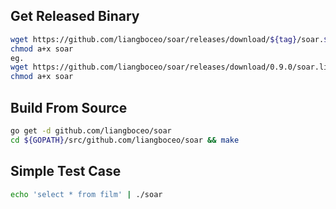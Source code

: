 ## Get Released Binary

```bash
wget https://github.com/liangboceo/soar/releases/download/${tag}/soar.${OS}-amd64 -O soar
chmod a+x soar
eg.
wget https://github.com/liangboceo/soar/releases/download/0.9.0/soar.linux-amd64 -O soar
chmod a+x soar
```

## Build From Source

```bash
go get -d github.com/liangboceo/soar
cd ${GOPATH}/src/github.com/liangboceo/soar && make
```

## Simple Test Case

```bash
echo 'select * from film' | ./soar
```
